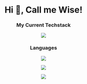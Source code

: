 <h1 align="center">Hi 👋, Call me Wise!</h1>

<h3 align="center">My Current Techstack</h3>
<p align="center">
  <a href="https://skillicons.dev">
    <img src="https://skillicons.dev/icons?i=react,nextjs,tailwind,prisma,ts" />
  </a>
</p>

<h3 align="center">Languages</h3>
<p align="center">
  <a href="https://skillicons.dev">
    <img src="https://skillicons.dev/icons?i=py,c,js,html,css" />
  </a>
</p>

<p align="center">
  <a href="https://github.com/nicholaswisee">
    <img src="https://github-readme-stats-nicholas-wise-saragihs-projects.vercel.app/api?username=nicholaswisee&show_icons=true&theme=nightowl" />
  </a>
</p>

<p align="center">
  <a href="https://github.com/nicholaswisee">
    <img src="https://github-readme-stats-nicholas-wise-saragihs-projects.vercel.app/api/top-langs/?username=nicholaswisee&layout=donut-vertical&theme=nightowl" />
  </a>
</p>
